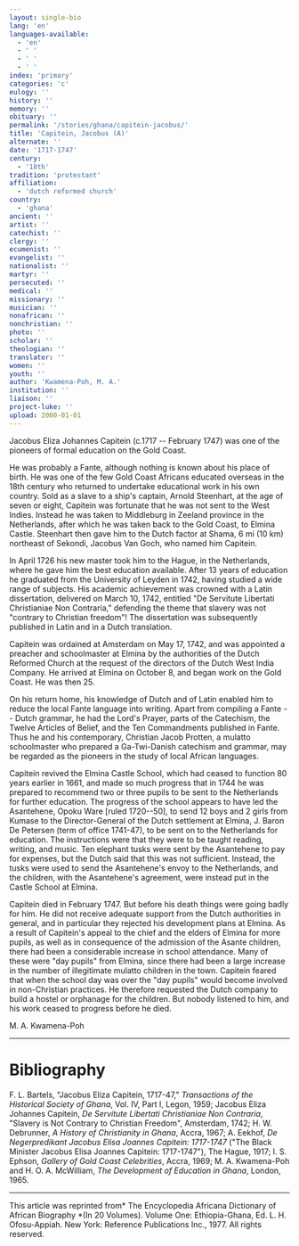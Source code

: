 ```yaml
---
layout: single-bio
lang: 'en'
languages-available:
  - 'en'
  - ' '
  - ' '
  - ' '
index: 'primary'
categories: 'c'
eulogy: ''
history: ''
memory: ''
obituary: ''
permalink: '/stories/ghana/capitein-jacobus/'
title: 'Capitein, Jacobus (A)'
alternate: ''
date: '1717-1747'
century:
  - '18th'
tradition: 'protestant'
affiliation:
  - 'dutch reformed church'
country:
  - 'ghana'
ancient: ''
artist: ''
catechist: ''
clergy: ''
ecumenist: ''
evangelist: ''
nationalist: ''
martyr: ''
persecuted: ''
medical: ''
missionary: ''
musician: ''
nonafrican: ''
nonchristian: ''
photo: ''
scholar: ''
theologian: ''
translator: ''
women: ''
youth: ''
author: 'Kwamena-Poh, M. A.'
institution: ''
liaison: ''
project-luke: ''
upload: 2000-01-01
---
```



Jacobus Eliza Johannes Capitein (c.1717 -- February 1747) was one of the pioneers of formal education on the Gold Coast.

He was probably a Fante, although nothing is known about his place of birth. He was one of the few Gold Coast Africans educated overseas in the 18th century who returned to undertake educational work in his own country. Sold as a slave to a ship's captain, Arnold Steenhart, at the age of seven or eight, Capitein was fortunate that he was not sent to the West Indies. Instead he was taken to Middleburg in Zeeland province in the Netherlands, after which he was taken back to the Gold Coast, to Elmina Castle. Steenhart then gave him to the Dutch factor at Shama, 6 mi (10 km) northeast of Sekondi, Jacobus Van Goch, who named him Capitein.

In April 1726 his new master took him to the Hague, in the Netherlands, where he gave him the best education available. After 13 years of education he graduated from the University of Leyden in 1742, having studied a wide range of subjects. His academic achievement was crowned with a Latin dissertation, delivered on March 10, 1742, entitled "De Servitute Libertati Christianiae Non Contraria," defending the theme that slavery was not "contrary to Christian freedom"! The dissertation was subsequently published in Latin and in a Dutch translation.

Capitein was ordained at Amsterdam on May 17, 1742, and was appointed a preacher and schoolmaster at Elmina by the authorities of the Dutch Reformed Church at the request of the directors of the Dutch West India Company. He arrived at Elmina on October 8, and began work on the Gold Coast. He was then 25.

On his return home, his knowledge of Dutch and of Latin enabled him to reduce the local Fante language into writing. Apart from compiling a Fante -- Dutch grammar, he had the Lord's Prayer, parts of the Catechism, the Twelve Articles of Belief, and the Ten Commandments published in Fante. Thus he and his contemporary, Christian Jacob Protten, a mulatto schoolmaster who prepared a Ga-Twi-Danish catechism and grammar, may be regarded as the pioneers in the study of local African languages.

Capitein revived the Elmina Castle School, which had ceased to function 80 years earlier in 1661, and made so much progress that in 1744 he was prepared to recommend two or three pupils to be sent to the Netherlands for further education. The progress of the school appears to have led the Asantehene, Opoku Ware [ruled 1720--50], to send 12 boys and 2 girls from Kumase to the Director-General of the Dutch settlement at Elmina, J. Baron De Petersen (term of office 1741-47), to be sent on to the Netherlands for education. The instructions were that they were to be taught reading, writing, and music. Ten elephant tusks were sent by the Asantehene to pay for expenses, but the Dutch said that this was not sufficient. Instead, the tusks were used to send the Asantehene's envoy to the Netherlands, and the children, with the Asantehene's agreement, were instead put in the Castle School at Elmina.

Capitein died in February 1747. But before his death things were going badly for him. He did not receive adequate support from the Dutch authorities in general, and in particular they rejected his development plans at Elmina. As a result of Capitein's appeal to the chief and the elders of Elmina for more pupils, as well as in consequence of the admission of the Asante children, there had been a considerable increase in school attendance. Many of these were "day pupils" from Elmina, since there had been a large increase in the number of illegitimate mulatto children in the town. Capitein feared that when the school day was over the "day pupils" would become involved in non-Christian practices. He therefore requested the Dutch company to build a hostel or orphanage for the children. But nobody listened to him, and his work ceased to progress before he died.

M. A. Kwamena-Poh

---

# Bibliography

F. L. Bartels, "Jacobus Eliza Capitein, 1717-47," *Transactions of the Historical Society of Ghana*, Vol. IV, Part I, Legon, 1959; Jacobus Eliza Johannes Capitein, *De Servitute Libertati Christianiae Non Contraria*, "Slavery is Not Contrary to Christian Freedom", Amsterdam, 1742; H. W. Debrunner, *A History of Christianity in Ghana*, Accra, 1967; A. Eekhof, *De Negerpredikant Jacobus Elisa Joannes Capitein: 1717-1747* ("The Black Minister Jacobus Elisa Joannes Capitein: 1717-1747"), The Hague, 1917; I. S. Ephson, *Gallery of Gold Coast Celebrities*, Accra, 1969; M. A. Kwamena-Poh and H. O. A. McWilliam, *The Development of Education in Ghana*, London, 1965.

---

This article was reprinted from* The Encyclopedia Africana Dictionary of African Biography *(In 20 Volumes). Volume One: Ethiopia-Ghana, Ed. L. H. Ofosu-Appiah. New York: Reference Publications Inc., 1977. All rights reserved.